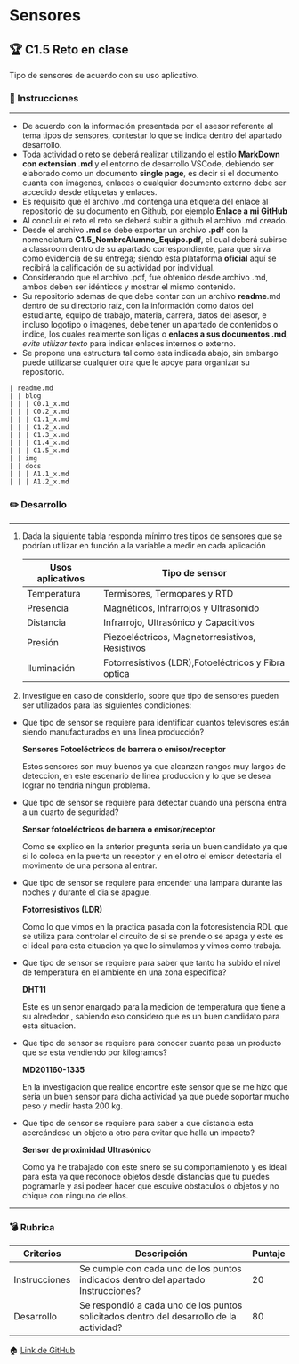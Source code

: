 # Sensores

## :trophy: C1.5 Reto en clase

Tipo de sensores de acuerdo con su uso aplicativo.

### :blue_book: Instrucciones

___

- De acuerdo con la información presentada por el asesor referente al tema tipos de 
sensores, contestar lo que se indica dentro del apartado desarrollo.
- Toda actividad o reto se deberá realizar utilizando el estilo **MarkDown con 
extension .md** y el entorno de desarrollo VSCode, debiendo ser elaborado como un 
documento **single page**, es decir si el documento cuanta con imágenes, enlaces o 
cualquier documento externo debe ser accedido desde etiquetas y enlaces.
- Es requisito que el archivo .md contenga una etiqueta del enlace al repositorio 
de su documento en Github, por ejemplo **Enlace a mi GitHub**
- Al concluir el reto el reto se deberá subir a github el archivo .md creado.
- Desde el archivo **.md** se debe exportar un archivo **.pdf** con la nomenclatura 
**C1.5_NombreAlumno_Equipo.pdf**, el cual deberá subirse a classroom dentro de su 
apartado correspondiente, para que sirva como evidencia de su entrega; siendo esta 
plataforma **oficial** aquí se recibirá la calificación de su actividad por 
individual.
- Considerando que el archivo .pdf, fue obtenido desde archivo .md, ambos deben ser 
idénticos y mostrar el mismo contenido.
- Su repositorio ademas de que debe contar con un archivo **readme**.md dentro de 
su directorio raíz, con la información como datos del estudiante, equipo de 
trabajo, materia, carrera, datos del asesor, e incluso logotipo o imágenes, debe 
tener un apartado de contenidos o indice, los cuales realmente son ligas o 
**enlaces a sus documentos .md**, _evite utilizar texto_ para indicar enlaces 
internos o externo.
- Se propone una estructura tal como esta indicada abajo, sin embargo puede 
utilizarse cualquier otra que le apoye para organizar su repositorio.  
``` 
| readme.md
| | blog
| | | C0.1_x.md
| | | C0.2_x.md
| | | C1.1_x.md
| | | C1.2_x.md
| | | C1.3_x.md
| | | C1.4_x.md
| | | C1.5_x.md
| | img
| | docs
| | | A1.1_x.md
| | | A1.2_x.md
```

### :pencil2: Desarrollo
___

1. Dada la siguiente tabla responda mínimo tres tipos de sensores que se podrían utilizar en función a la variable a medir en cada aplicación

    Usos aplicativos | Tipo de sensor |
    ---------|----------|
    Temperatura |Termisores, Termopares y RTD|
    Presencia |Magnéticos, Infrarrojos y Ultrasonido |
    Distancia |Infrarrojo, Ultrasónico y Capacitivos  |
    Presión |Piezoeléctricos, Magnetorresistivos, Resistivos |
    Iluminación |Fotorresistivos (LDR),Fotoeléctricos y Fibra optica |

2. Investigue en caso de considerlo, sobre que tipo de sensores pueden ser utilizados para las siguientes condiciones:

  - Que tipo de sensor se requiere para identificar cuantos televisores están siendo manufacturados en una linea producción?
  
    **Sensores Fotoeléctricos de barrera o emisor/receptor**

    Estos sensores son muy buenos ya que alcanzan rangos muy largos de deteccion, en este escenario de linea produccion y lo que se desea lograr no tendria ningun problema.

  - Que tipo de sensor se requiere para  detectar cuando una persona entra a un cuarto de seguridad?
  
    **Sensor fotoeléctricos de barrera o emisor/receptor**

     Como se explico en la anterior pregunta seria un buen candidato ya que si lo coloca en la puerta un receptor y en el otro el emisor detectaria el movimento de una persona al entrar.

  - Que tipo de sensor se requiere para  encender una lampara durante las noches y durante el dia se apague.
  
     **Fotorresistivos (LDR)**

     Como lo que vimos en la practica pasada con la fotoresistencia RDL que se utiliza para controlar el circuito de si se prende o se apaga y este es el ideal para esta cituacion ya que lo simulamos y vimos como trabaja. 

  - Que tipo de sensor se requiere para saber que tanto ha subido el nivel de temperatura en el ambiente en una zona especifica?

    **DHT11**

    Este es un senor enargado para la medicion de temperatura que tiene a su alrededor , sabiendo eso considero que es un buen candidato para esta situacion.

  - Que tipo de sensor se requiere para conocer cuanto pesa un producto que se esta vendiendo por kilogramos?
  
    **MD201160-1335**

    En la investigacion que realice encontre este sensor que se me hizo que seria un buen sensor para dicha actividad ya que puede soportar mucho peso y medir hasta 200 kg.

  - Que tipo de sensor se requiere para saber a que distancia esta acercándose un objeto a otro para evitar que halla un impacto?
  
    **Sensor de proximidad Ultrasónico**

    Como ya he trabajado con este snero se su comportamienoto y es ideal para esta ya que reconoce objetos desde distancias que tu puedes pogramarle y asi podeer hacer que esquive obstaculos o objetos y no chique con ninguno de ellos.

___

### :bomb: Rubrica

| Criterios     | Descripción                                                                                  | Puntaje |
| ------------- | -------------------------------------------------------------------------------------------- | ------- |
| Instrucciones | Se cumple con cada uno de los puntos indicados dentro del apartado Instrucciones?            | 20 |
| Desarrollo    | Se respondió a cada uno de los puntos solicitados dentro del desarrollo de la actividad?     | 80      |

:house: [Link de GitHub](https://github.com/vanessamRodriguez/Sistemas_Programables)